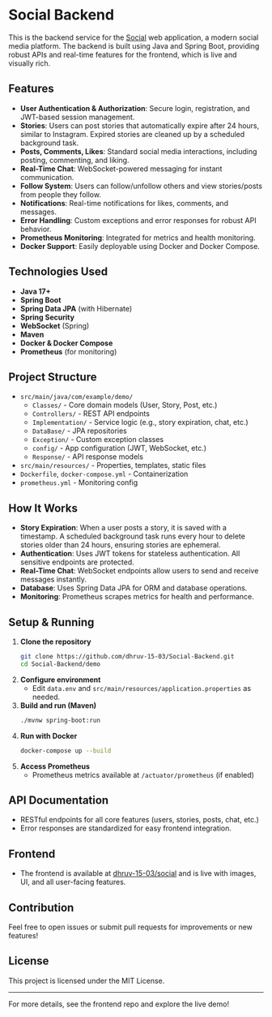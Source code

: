 # Social Backend

This is the backend service for the [Social](https://github.com/dhruv-15-03/social) web application, a modern social media platform. The backend is built using Java and Spring Boot, providing robust APIs and real-time features for the frontend, which is live and visually rich.

## Features
- **User Authentication & Authorization**: Secure login, registration, and JWT-based session management.
- **Stories**: Users can post stories that automatically expire after 24 hours, similar to Instagram. Expired stories are cleaned up by a scheduled background task.
- **Posts, Comments, Likes**: Standard social media interactions, including posting, commenting, and liking.
- **Real-Time Chat**: WebSocket-powered messaging for instant communication.
- **Follow System**: Users can follow/unfollow others and view stories/posts from people they follow.
- **Notifications**: Real-time notifications for likes, comments, and messages.
- **Error Handling**: Custom exceptions and error responses for robust API behavior.
- **Prometheus Monitoring**: Integrated for metrics and health monitoring.
- **Docker Support**: Easily deployable using Docker and Docker Compose.

## Technologies Used
- **Java 17+**
- **Spring Boot**
- **Spring Data JPA** (with Hibernate)
- **Spring Security**
- **WebSocket** (Spring)
- **Maven**
- **Docker & Docker Compose**
- **Prometheus** (for monitoring)

## Project Structure
- `src/main/java/com/example/demo/`
  - `Classes/` - Core domain models (User, Story, Post, etc.)
  - `Controllers/` - REST API endpoints
  - `Implementation/` - Service logic (e.g., story expiration, chat, etc.)
  - `DataBase/` - JPA repositories
  - `Exception/` - Custom exception classes
  - `config/` - App configuration (JWT, WebSocket, etc.)
  - `Response/` - API response models
- `src/main/resources/` - Properties, templates, static files
- `Dockerfile`, `docker-compose.yml` - Containerization
- `prometheus.yml` - Monitoring config

## How It Works
- **Story Expiration**: When a user posts a story, it is saved with a timestamp. A scheduled background task runs every hour to delete stories older than 24 hours, ensuring stories are ephemeral.
- **Authentication**: Uses JWT tokens for stateless authentication. All sensitive endpoints are protected.
- **Real-Time Chat**: WebSocket endpoints allow users to send and receive messages instantly.
- **Database**: Uses Spring Data JPA for ORM and database operations.
- **Monitoring**: Prometheus scrapes metrics for health and performance.

## Setup & Running
1. **Clone the repository**
   ```sh
   git clone https://github.com/dhruv-15-03/Social-Backend.git
   cd Social-Backend/demo
   ```
2. **Configure environment**
   - Edit `data.env` and `src/main/resources/application.properties` as needed.
3. **Build and run (Maven)**
   ```sh
   ./mvnw spring-boot:run
   ```
4. **Run with Docker**
   ```sh
   docker-compose up --build
   ```
5. **Access Prometheus**
   - Prometheus metrics available at `/actuator/prometheus` (if enabled)

## API Documentation
- RESTful endpoints for all core features (users, stories, posts, chat, etc.)
- Error responses are standardized for easy frontend integration.

## Frontend
- The frontend is available at [dhruv-15-03/social](https://github.com/dhruv-15-03/social) and is live with images, UI, and all user-facing features.

## Contribution
Feel free to open issues or submit pull requests for improvements or new features!

## License
This project is licensed under the MIT License.

---
For more details, see the frontend repo and explore the live demo!
